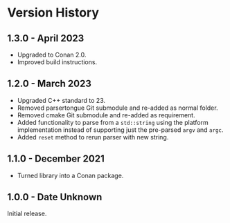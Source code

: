 # Version History

## 1.3.0 - April 2023

* Upgraded to Conan 2.0.
* Improved build instructions.

## 1.2.0 - March 2023

* Upgraded C++ standard to 23.
* Removed parsertongue Git submodule and re-added as normal folder.
* Removed cmake Git submodule and re-added as requirement.
* Added functionality to parse from a `std::string` using the platform implementation instead of supporting just the pre-parsed `argv` and `argc`.
* Added `reset` method to rerun parser with new string.

## 1.1.0 - December 2021

* Turned library into a Conan package.

## 1.0.0 - Date Unknown

Initial release.

